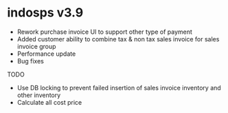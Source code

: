 # indosps  v3.9

- Rework purchase invoice UI to support other type of payment
- Added customer ability to combine tax & non tax sales invoice for sales invoice group
- Performance update
- Bug fixes


TODO

- Use DB locking to prevent failed insertion of sales invoice inventory and other inventory
- Calculate all cost price
